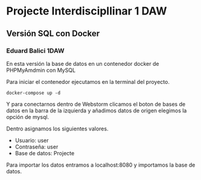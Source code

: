 # Projecte Interdiscipllinar 1 DAW
## Versión SQL con Docker
### Eduard Balici 1DAW

En esta versión la base de datos en un contenedor docker de PHPMyAmdmin con MySQL

Para iniciar el contenedor ejecutamos en la terminal del proyecto.

    docker-compose up -d

Y para conectarnos dentro de Webstorm clicamos el boton de bases de datos en la barra de la izquierda y añadimos datos de origen elegimos la opción de mysql.

Dentro asignamos los siguientes valores.

- Usuario: user
- Contraseña: user
- Base de datos: Projecte

Para importar los datos entramos a localhost:8080 y importamos la base de datos.





